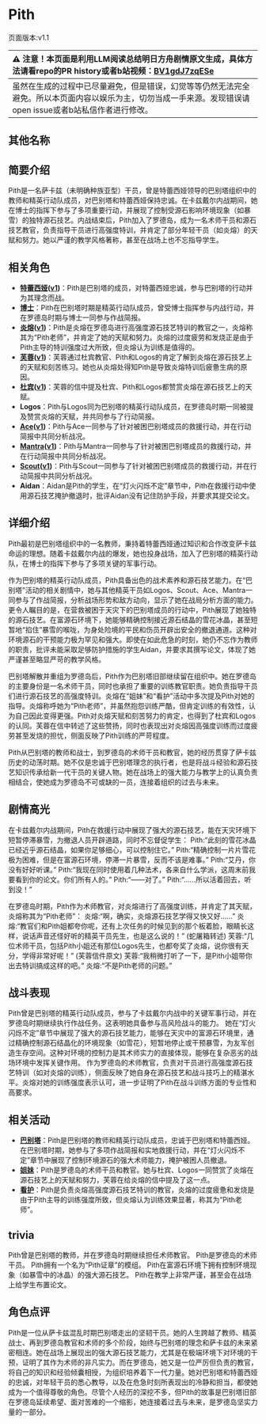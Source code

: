 # Pith
页面版本:v1.1
 

| :warning: 注意！本页面是利用LLM阅读总结明日方舟剧情原文生成，具体方法请看repo的PR history或者b站视频：[BV1gdJ7zqESe](https://www.bilibili.com/video/BV1gdJ7zqESe/)         |
|:----------------------------|
| 虽然在生成的过程中已尽量避免，但是错误，幻觉等等仍然无法完全避免。所以本页面内容以娱乐为主，切勿当成一手来源。发现错误请open issue或者b站私信作者进行修改。|



## 其他名称

## 简要介绍
Pith是一名萨卡兹（未明确种族亚型）干员，曾是特蕾西娅领导的巴别塔组织中的教师和精英行动队成员，对巴别塔和特蕾西娅保持忠诚。在卡兹戴尔内战期间，她在博士的指挥下参与了多项重要行动，并展现了控制受源石影响环境现象（如暴雪）的独特源石技艺。内战结束后，Pith加入了罗德岛，成为一名术师干员和源石技艺教官，负责指导干员进行高强度特训，并肯定了部分年轻干员（如炎熔）的天赋和努力。她以严谨的教学风格著称，甚至在战场上也不忘指导学生。
## 相关角色
-   **[特蕾西娅](../char_v3/extended_char_te_lei_xi_ya.md)([v1](extended_char_te_lei_xi_ya.md))**：Pith是巴别塔的成员，对特蕾西娅忠诚，参与巴别塔的行动并为其理念而战。
-   **[博士](../char_v3/extended_char_bo_shi.md)**：Pith在巴别塔时期是精英行动队成员，曾受博士指挥参与内战行动，并在罗德岛时期与博士一同参与作战简报。
-   **[炎熔](../char_v3/char_121_lava.md)([v1](char_121_lava.md))**：Pith是炎熔在罗德岛进行高强度源石技艺特训的教官之一，炎熔称其为“Pith老师”，并肯定了她的天赋和努力。炎熔的过度疲劳和发烧正是由于Pith主导的特训强度过大所致，但炎熔认为训练是值得的。
-   **[芙蓉](../char_v3/char_120_hibisc.md)([v1](char_120_hibisc.md))**：芙蓉通过杜宾教官、Pith和Logos的肯定了解到炎熔在源石技艺上的天赋和刻苦练习。她也从炎熔处得知Pith是导致炎熔特训后疲惫生病的原因。
-   **[杜宾](../char_v3/char_130_doberm.md)([v1](char_130_doberm.md))**：芙蓉的信中提及杜宾、Pith和Logos都赞赏炎熔在源石技艺上的天赋。
-   **Logos**：Pith与Logos同为巴别塔的精英行动队成员，在罗德岛时期一同被提及赞赏炎熔的天赋，并共同参与了行动简报。
-   **[Ace](../char_v3/extended_char_Ace.md)([v1](extended_char_Ace.md))**：Pith与Ace一同参与了针对被困巴别塔成员的救援行动，并在行动简报中共同分析战况。
-   **[Mantra](../char_v3/extended_char_Mantra.md)([v1](extended_char_Mantra.md))**：Pith与Mantra一同参与了针对被困巴别塔成员的救援行动，并在行动简报中共同分析战况。
-   **[Scout](../char_v3/extended_char_Scout.md)([v1](extended_char_Scout.md))**：Pith与Scout一同参与了针对被困巴别塔成员的救援行动，并在行动简报中共同分析战况。
-   **Aidan**：Aidan是Pith的学生，在“灯火闪烁不定”章节中，Pith在救援行动中使用源石技艺掩护撤退时，批评Aidan没有记住防护手段，并要求其提交论文。
## 详细介绍
Pith最初是巴别塔组织中的一名教师，秉持着特蕾西娅通过知识和合作改变萨卡兹命运的理想。随着卡兹戴尔内战的爆发，她也投身战场，加入了巴别塔的精英行动队，在博士的指挥下参与了多项关键的军事行动。

作为巴别塔的精英行动队成员，Pith具备出色的战术素养和源石技艺能力。在“巴别塔”活动的相关剧情中，她与其他精英干员如Logos、Scout、Ace、Mantra一同参与了作战简报，分析战场形势和敌方动向，显示了她在战局分析方面的能力。更令人瞩目的是，在营救被困于天灾下的巴别塔成员的行动中，Pith展现了她独特的源石技艺。在富源石环境下，她能够精确控制接近源石结晶的雪花冰晶，甚至短暂地“掐住”暴雪的喉咙，为身处险境的平民和伤员开辟出安全的撤退通道。这种对环境源石的干预能力极为罕见和强大。即使在如此危急的时刻，她仍不忘作为教师的职责，批评未能采取足够防护措施的学生Aidan，并要求其撰写论文，体现了她严谨甚至略显严苛的教学风格。

巴别塔解散并重组为罗德岛后，Pith作为巴别塔旧部继续留在组织中。她在罗德岛的主要身份是一名术师干员，同时也承担了重要的训练教官职责。她负责指导干员们进行源石技艺的高强度特训。炎熔在“姐妹”和“看护”活动中多次提及Pith对她的指导。炎熔称呼她为“Pith老师”，并虽然抱怨训练严酷，但肯定训练的有效性，认为自己因此变得更强。Pith对炎熔天赋和刻苦努力的肯定，也得到了杜宾和Logos的认同。芙蓉在信中转述了这些赞扬，同时也表现出对炎熔因高强度训练而过度疲劳甚至发烧的担忧，侧面反映了Pith训练的严苛程度。

Pith从巴别塔的教师和战士，到罗德岛的术师干员和教官，她的经历贯穿了萨卡兹历史的动荡时期。她不仅是忠诚于巴别塔理念的执行者，也是将战斗经验和源石技艺知识传承给新一代干员的关键人物。她在战场上的强大能力与教学上的认真负责相结合，使她成为罗德岛不可或缺的一员，连接着组织的过去与未来。
## 剧情高光
在卡兹戴尔内战期间，Pith在救援行动中展现了强大的源石技艺，能在天灾环境下短暂停滞暴雪，为撤退人员开辟道路，同时不忘督促学生：
Pith:“此刻的雪花冰晶已经近乎源石结晶，如果你足够细心，可以控制住它。”
Pith:“精确控制一片片雪花极为困难，但是在富源石环境，停滞一片暴雪，反而不该是难事。”
Pith:“艾丹，你没有好好听课。”
Pith:“我现在同时使用着几种法术，各来自什么学派，这周末前我要看到你的论文。你们所有人的。”
Pith:“——对了。”
Pith:“......所以活着回去，听到没！”

在罗德岛时期，Pith作为术师教官，对炎熔进行了高强度训练，并肯定了其天赋，炎熔称其为“Pith老师”：
炎熔:“啊，确实，炎熔源石技艺学得又快又好......”
炎熔:“教官们和Pith姐都夸你呢，还有上次任务的时候见到的那个板着脸，眼睛长这样，说话声音还怪好听的精英干员先生，也是这么说的！” (蛇屠箱转述)
芙蓉:“几位术师干员，包括Pith小姐还有那位Logos先生，也都夸奖了炎熔，说你很有天分，学得非常好呢！” (芙蓉信件原文)
芙蓉:“我稍微打听了一下，是Pith小姐带你出去特训搞成这样的吧。”
炎熔:“不是Pith老师的问题。”
## 战斗表现
Pith曾是巴别塔的精英行动队成员，参与了卡兹戴尔内战中的关键军事行动，并在罗德岛时期继续执行作战任务。这表明她具备参与高风险战斗的能力。
她在“灯火闪烁不定”章节中展现了强大的源石技艺能力，能够在天灾中的富源石环境里，通过精确控制源石结晶化的环境现象（如雪花），短暂地停止或干预暴雪，为友军创造生存空间。这种对环境的控制力是其术师实力的直接体现，能够在复杂恶劣的战场环境中发挥关键作用。
作为罗德岛的术师教官，负责对干员进行高强度源石技艺特训（如对炎熔的训练），侧面反映了她自身在源石技艺和战斗技巧上的精湛水平。炎熔对她的训练强度表示认可，进一步证明了Pith在战斗训练方面的专业性和高要求。
## 相关活动
-   **[巴别塔](../stories/act33side.md)**：Pith是巴别塔的教师和精英行动队成员，忠诚于巴别塔和特蕾西娅。在巴别塔时期，她参与了多项作战简报和实地救援行动，并在“灯火闪烁不定”章节中展现了控制环境源石的强大术师能力，掩护被困人员撤退。
-   **[姐妹](../stories/story_lava_set_1.md)**：Pith是罗德岛的术师干员和教官。她与杜宾、Logos一同赞赏了炎熔在源石技艺上的天赋和努力，芙蓉在给炎熔的信中提及了这一点。
-   **[看护](../stories/story_lava_set_2.md)**：Pith是负责炎熔高强度源石技艺特训的教官，炎熔的过度疲惫和发烧是由于Pith主导的训练强度所致，但炎熔认为训练效果显著，称其为“Pith老师”。
## trivia
Pith曾是巴别塔的教师，并在罗德岛时期继续担任术师教官。
Pith是罗德岛的术师干员。
Pith拥有一个名为“Pith证章”的模组。
Pith在富源石环境下拥有控制环境现象（如暴雪中的冰晶）的强大源石技艺。
Pith在教学上非常严谨，甚至会在战场上给学生布置论文。
## 角色点评
Pith是一位从萨卡兹混乱时期巴别塔走出的坚韧干员。她的人生跨越了教师、精英战士、再到罗德岛教官和术师的多个阶段，始终与巴别塔的理念和萨卡兹的未来紧密相连。她在战场上展现出的强大源石技艺能力，尤其是在极端环境下对环境的干预，证明了其作为术师的非凡实力。而在罗德岛，她又是一位严厉但负责的教官，将自己的知识和经验倾囊相授，为组织培养着下一代力量。她对巴别塔和特蕾西娅的忠诚，对年轻干员的悉心教导，以及在危急时刻所表现出的冷静和担当，都使她成为一个值得尊敬的角色。尽管个人经历的深挖不多，但Pith的故事是巴别塔旧部在罗德岛延续希望、面对苦难的一个缩影，她连接着过去与未来，是罗德岛坚实力量的一部分。